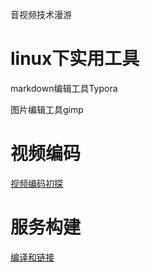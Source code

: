音视频技术漫游

# linux下实用工具

markdown编辑工具Typora

图片编辑工具gimp

# 视频编码

[视频编码初探](/media)

# 服务构建

[编译和链接](compileandlink.md)

